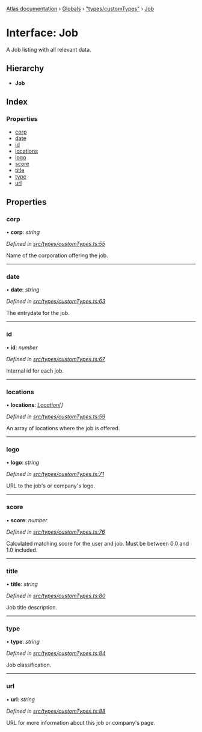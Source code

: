 [Atlas documentation](../README.md) › [Globals](../globals.md) › ["types/customTypes"](../modules/_types_customtypes_.md) › [Job](_types_customtypes_.job.md)

# Interface: Job

A Job listing with all relevant data.

## Hierarchy

* **Job**

## Index

### Properties

* [corp](_types_customtypes_.job.md#corp)
* [date](_types_customtypes_.job.md#date)
* [id](_types_customtypes_.job.md#id)
* [locations](_types_customtypes_.job.md#locations)
* [logo](_types_customtypes_.job.md#logo)
* [score](_types_customtypes_.job.md#score)
* [title](_types_customtypes_.job.md#title)
* [type](_types_customtypes_.job.md#type)
* [url](_types_customtypes_.job.md#url)

## Properties

###  corp

• **corp**: *string*

*Defined in [src/types/customTypes.ts:55](https://github.com/chronark/atlas/blob/f6d4b61/src/types/customTypes.ts#L55)*

Name of the corporation offering the job.

___

###  date

• **date**: *string*

*Defined in [src/types/customTypes.ts:63](https://github.com/chronark/atlas/blob/f6d4b61/src/types/customTypes.ts#L63)*

The entrydate for the job.

___

###  id

• **id**: *number*

*Defined in [src/types/customTypes.ts:67](https://github.com/chronark/atlas/blob/f6d4b61/src/types/customTypes.ts#L67)*

Internal id for each job.

___

###  locations

• **locations**: *[Location](../modules/_types_customtypes_.md#location)[]*

*Defined in [src/types/customTypes.ts:59](https://github.com/chronark/atlas/blob/f6d4b61/src/types/customTypes.ts#L59)*

An array of locations where the job is offered.

___

###  logo

• **logo**: *string*

*Defined in [src/types/customTypes.ts:71](https://github.com/chronark/atlas/blob/f6d4b61/src/types/customTypes.ts#L71)*

URL to the job's or company's logo.

___

###  score

• **score**: *number*

*Defined in [src/types/customTypes.ts:76](https://github.com/chronark/atlas/blob/f6d4b61/src/types/customTypes.ts#L76)*

Calculated matching score for the user and job.
Must be between 0.0 and 1.0 included.

___

###  title

• **title**: *string*

*Defined in [src/types/customTypes.ts:80](https://github.com/chronark/atlas/blob/f6d4b61/src/types/customTypes.ts#L80)*

Job title description.

___

###  type

• **type**: *string*

*Defined in [src/types/customTypes.ts:84](https://github.com/chronark/atlas/blob/f6d4b61/src/types/customTypes.ts#L84)*

Job classification.

___

###  url

• **url**: *string*

*Defined in [src/types/customTypes.ts:88](https://github.com/chronark/atlas/blob/f6d4b61/src/types/customTypes.ts#L88)*

URL for more information about this job or company's page.
